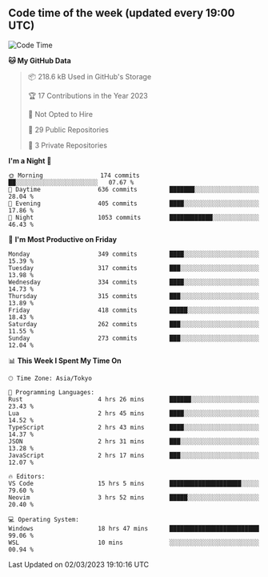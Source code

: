 ## Code time of the week (updated every 19:00 UTC)

<!--START_SECTION:waka-->
![Code Time](http://img.shields.io/badge/Code%20Time-1%2C576%20hrs%2044%20mins-blue)

**🐱 My GitHub Data** 

> 📦 218.6 kB Used in GitHub's Storage 
 > 
> 🏆 17 Contributions in the Year 2023
 > 
> 🚫 Not Opted to Hire
 > 
> 📜 29 Public Repositories 
 > 
> 🔑 3 Private Repositories 
 > 
**I'm a Night 🦉** 

```text
🌞 Morning                174 commits         ██░░░░░░░░░░░░░░░░░░░░░░░   07.67 % 
🌆 Daytime                636 commits         ███████░░░░░░░░░░░░░░░░░░   28.04 % 
🌃 Evening                405 commits         ████░░░░░░░░░░░░░░░░░░░░░   17.86 % 
🌙 Night                  1053 commits        ████████████░░░░░░░░░░░░░   46.43 % 
```
📅 **I'm Most Productive on Friday** 

```text
Monday                   349 commits         ████░░░░░░░░░░░░░░░░░░░░░   15.39 % 
Tuesday                  317 commits         ███░░░░░░░░░░░░░░░░░░░░░░   13.98 % 
Wednesday                334 commits         ████░░░░░░░░░░░░░░░░░░░░░   14.73 % 
Thursday                 315 commits         ███░░░░░░░░░░░░░░░░░░░░░░   13.89 % 
Friday                   418 commits         █████░░░░░░░░░░░░░░░░░░░░   18.43 % 
Saturday                 262 commits         ███░░░░░░░░░░░░░░░░░░░░░░   11.55 % 
Sunday                   273 commits         ███░░░░░░░░░░░░░░░░░░░░░░   12.04 % 
```


📊 **This Week I Spent My Time On** 

```text
🕑︎ Time Zone: Asia/Tokyo

💬 Programming Languages: 
Rust                     4 hrs 26 mins       ██████░░░░░░░░░░░░░░░░░░░   23.43 % 
Lua                      2 hrs 45 mins       ████░░░░░░░░░░░░░░░░░░░░░   14.52 % 
TypeScript               2 hrs 43 mins       ████░░░░░░░░░░░░░░░░░░░░░   14.37 % 
JSON                     2 hrs 31 mins       ███░░░░░░░░░░░░░░░░░░░░░░   13.28 % 
JavaScript               2 hrs 17 mins       ███░░░░░░░░░░░░░░░░░░░░░░   12.07 % 

🔥 Editors: 
VS Code                  15 hrs 5 mins       ████████████████████░░░░░   79.60 % 
Neovim                   3 hrs 52 mins       █████░░░░░░░░░░░░░░░░░░░░   20.40 % 

💻 Operating System: 
Windows                  18 hrs 47 mins      █████████████████████████   99.06 % 
WSL                      10 mins             ░░░░░░░░░░░░░░░░░░░░░░░░░   00.94 % 
```


 Last Updated on 02/03/2023 19:10:16 UTC
<!--END_SECTION:waka-->